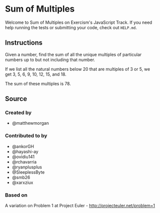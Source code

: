 # Sum of Multiples

Welcome to Sum of Multiples on Exercism's JavaScript Track.
If you need help running the tests or submitting your code, check out `HELP.md`.

## Instructions

Given a number, find the sum of all the unique multiples of particular numbers up to
but not including that number.

If we list all the natural numbers below 20 that are multiples of 3 or 5,
we get 3, 5, 6, 9, 10, 12, 15, and 18.

The sum of these multiples is 78.

## Source

### Created by

- @matthewmorgan

### Contributed to by

- @ankorGH
- @hayashi-ay
- @ovidiu141
- @rchavarria
- @ryanplusplus
- @SleeplessByte
- @smb26
- @xarxziux

### Based on

A variation on Problem 1 at Project Euler - http://projecteuler.net/problem=1